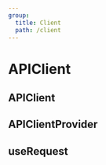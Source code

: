 ```yaml
---
group:
  title: Client
  path: /client
---
```


# APIClient

## APIClient

## APIClientProvider

## useRequest
